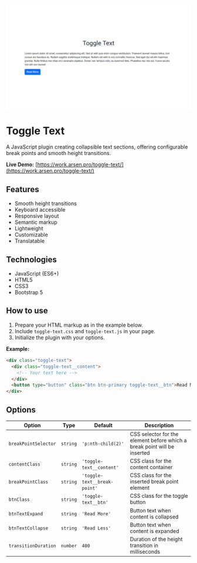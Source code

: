 <kbd>
    <img src="img/toggle-text.png" alt="Toggle Text">
</kbd>


# Toggle Text
A JavaScript plugin creating collapsible text sections,
offering configurable break points and smooth height transitions.


**Live Demo:**
[https://work.arsen.pro/toggle-text/](https://work.arsen.pro/toggle-text/)


## Features
* Smooth height transitions
* Keyboard accessible
* Responsive layout
* Semantic markup
* Lightweight
* Customizable
* Translatable


## Technologies
* JavaScript (ES6+)
* HTML5
* CSS3
* Bootstrap 5


## How to use
1. Prepare your HTML markup as in the example below.
2. Include `toggle-text.css` and `toggle-text.js` in your page.
3. Initialize the plugin with your options.

**Example:**
```html
<div class="toggle-text">
  <div class="toggle-text__content">
    <!-- Your text here -->
  </div>
  <button type="button" class="btn btn-primary toggle-text__btn">Read More</button>
</div>
```


## Options
| Option               | Type     | Default                      | Description                                                              |
|----------------------|----------|------------------------------|--------------------------------------------------------------------------|
| `breakPointSelector` | `string` | `'p:nth-child(2)'`           | CSS selector for the element before which a break point will be inserted |
| `contentClass`       | `string` | `'toggle-text__content'`     | CSS class for the content container                                      |
| `breakPointClass`    | `string` | `'toggle-text__break-point'` | CSS class for the inserted break point element                           |
| `btnClass`           | `string` | `'toggle-text__btn'`         | CSS class for the toggle button                                          |
| `btnTextExpand`      | `string` | `'Read More'`                | Button text when content is collapsed                                    |
| `btnTextCollapse`    | `string` | `'Read Less'`                | Button text when content is expanded                                     |
| `transitionDuration` | `number` | `400`                        | Duration of the height transition in milliseconds                        |
